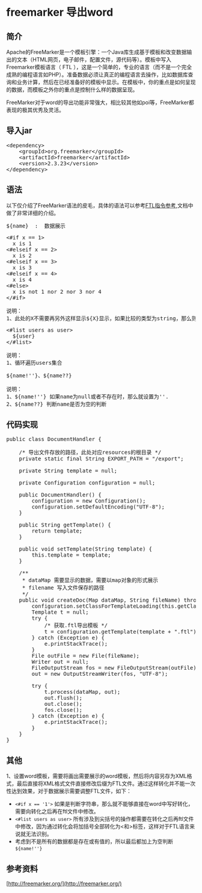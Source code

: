 # freemarker 导出word #

## 简介 ##


Apache的FreeMarker是一个模板引擎：一个Java库生成基于模板和改变数据输出的文本（HTML网页，电子邮件，配置文件，源代码等）。模板中写入Freemarker模板语言（ FTL ），这是一个简单的，专业的语言（而不是一个完全成熟的编程语言如PHP）。准备数据必须让真正的编程语言去操作，比如数据库查询和业务计算，然后在已经准备好的模板中显示。在模板中，你的重点是如何呈现的数据，而模板之外你的重点是控制什么样的数据呈现。

FreeMarker对于word的导出功能非常强大，相比较其他如poi等，FreeMarker都表现的极其优秀及灵活。

## 导入jar ##

<pre>
&lt;dependency&gt;
    &lt;groupId&gt;org.freemarker&lt;/groupId&gt;
    &lt;artifactId&gt;freemarker&lt;/artifactId&gt;
    &lt;version&gt;2.3.23&lt;/version&gt;
&lt;/dependency&gt;
</pre>

## 语法 ##

以下仅介绍了FreeMarker语法的皮毛，具体的语法可以参考[FTL指令参考](http://freemarker.org/docs/ref_directive_alphaidx.html),文档中做了非常详细的介绍。

<pre>
${name}  :  数据展示
</pre>

<pre>
<#if x == 1>
  x is 1
<#elseif x == 2>
  x is 2
<#elseif x == 3>
  x is 3
<#elseif x == 4>
  x is 4
<#else>
  x is not 1 nor 2 nor 3 nor 4
&lt;/#if>

说明：
1、此处的X不需要再另外这样显示${X}显示，如果比较的类型为string，那么则需要 <#if x == '1'>,此处需要特别主要，如果是导出word的情况，不要在work中加好引号之后导出ftl文件，这样的话会导致显示数据失效，需要待ftl导出之后再修改文件内容。
</pre>

<pre>
<#list users as user>
  ${user}
&lt;/#list>

说明：
1、循环遍历users集合
</pre>

<pre>
${name!''}、${name??}

说明：
1、${name!''} 如果name为null或者不存在时，那么就设置为''.
2、${name??} 判断name是否为空的判断
</pre>

## 代码实现 ##

<pre>
public class DocumentHandler {
    
	/* 导出文件存放的路径，此处对应resources的根目录 */
	private static final String EXPORT_PATH = "/export";
	
	private String template = null;
	
	private Configuration configuration = null;
	
	public DocumentHandler() {
		configuration = new Configuration();
		configuration.setDefaultEncoding("UTF-8");
	}
	
	public String getTemplate() {
		return template;
	}

	public void setTemplate(String template) {
		this.template = template;
	}
	
	/**
	 * dataMap 需要显示的数据，需要以map对象的形式展示
	 * filename 写入文件保存的路径
	 */
	public void createDoc(Map<String, Object> dataMap, String fileName) throws UnsupportedEncodingException, FileNotFoundException {
		configuration.setClassForTemplateLoading(this.getClass(), EXPORT_PATH);
		Template t = null;
		try {
			/* 获取.ftl导出模板 */
			t = configuration.getTemplate(template + ".ftl");
		} catch (Exception e) {
			e.printStackTrace();
		}
		File outFile = new File(fileName);
		Writer out = null;
		FileOutputStream fos = new FileOutputStream(outFile);
		out = new OutputStreamWriter(fos, "UTF-8");
		
		try {
			t.process(dataMap, out);
			out.flush();
			out.close();
			fos.close();
		} catch (Exception e) {
			e.printStackTrace();
		}
	}
}
</pre>

## 其他 ##

1、设置word模板，需要将画出需要展示的word模板，然后将内容另存为XML格式，最后直接将XML格式文件直接修改后缀为FTL文件。通过这样转化并不能一次性达到效果，对于数据展示需要调整FTL文件，如下：

- `<#if x == '1'>` 如果是判断字符串，那么就不能够直接在word中写好转化，需要向转化之后再在ftl文件中修改。
- `<#list users as user>` 所有涉及到尖括号的操作都需要在转化之后再ftl文件中修改，因为通过转化会将加括号全部转化为&lt;和&gt;标签，这样对于FTL语言来说就无法识别。
- 考虑到不是所有的数据都是存在或有值的，所以最后都加上为空判断`${name!''}`



## 参考资料 ##

[http://freemarker.org/](http://freemarker.org/)




